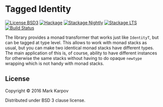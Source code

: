 # Tagged Identity

[![License BSD3](https://img.shields.io/badge/license-BSD3-brightgreen.svg)](http://opensource.org/licenses/BSD-3-Clause)
[![Hackage](https://img.shields.io/hackage/v/req.svg?style=flat)](https://hackage.haskell.org/package/req)
[![Stackage Nightly](http://stackage.org/package/req/badge/nightly)](http://stackage.org/nightly/package/req)
[![Stackage LTS](http://stackage.org/package/req/badge/lts)](http://stackage.org/lts/package/req)
[![Build Status](https://travis-ci.org/mrkkrp/req.svg?branch=master)](https://travis-ci.org/mrkkrp/req)

The library provides a monad transformer that works just like `IdentityT`,
but can be tagged at type level. This allows to work with monad stacks as
usual, but you can make two identical monad stacks have different types. The
main application of this is, of course, ability to have different instances
for otherwise the same stacks without having to do opaque `newtype` wrapping
which is not handy with monad stacks.

## License

Copyright © 2016 Mark Karpov

Distributed under BSD 3 clause license.
